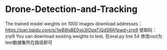 # Drone-Detection-and-Tracking
The trained model weights on 1000 images download addresses：https://pan.baidu.com/s/1wB8IsBE0yo3IOpqTjQdSRA?pwd=zrp9 提取码：zrp9
You can download existing weights to test.
在eval.py line 54 修改root为test数据集所在路径即可
